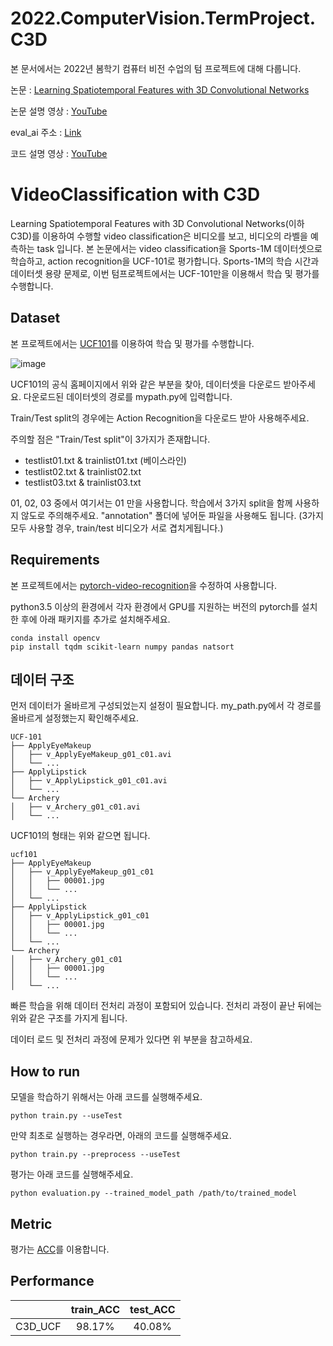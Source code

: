 # 2022.ComputerVision.TermProject.C3D

본 문서에서는 2022년 봄학기 컴퓨터 비전 수업의 텀 프로젝트에 대해 다룹니다.

논문 : [Learning Spatiotemporal Features with 3D Convolutional Networks](https://arxiv.org/pdf/1412.0767v4.pdf)

논문 설명 영상 : [YouTube](https://youtu.be/U6PmduQ1BQw)

eval_ai 주소 : [Link](http://203.250.148.128:3088/web/challenges/challenge-page/85/overview)

코드 설명 영상 : [YouTube](https://youtu.be/0senzUXK_3E)

# VideoClassification with C3D
Learning Spatiotemporal Features with 3D Convolutional Networks(이하 C3D)를 이용하여 수행할 video classification은 비디오를 보고, 비디오의 라벨을 예측하는 task 입니다. 본 논문에서는 video classification을 Sports-1M 데이터셋으로 학습하고, action recognition을 UCF-101로 평가합니다. Sports-1M의 학습 시간과 데이터셋 용량 문제로, 이번 텀프로젝트에서는 UCF-101만을 이용해서 학습 및 평가를 수행합니다.

## Dataset
본 프로젝트에서는 [UCF101](https://www.crcv.ucf.edu/data/UCF101.php)를 이용하여 학습 및 평가를 수행합니다.

![image](https://user-images.githubusercontent.com/24697575/167851410-3e802e6d-02f1-4fc8-aa28-86799016181f.png)

UCF101의 공식 홈페이지에서 위와 같은 부분을 찾아, 데이터셋을 다운로드 받아주세요. 다운로드된 데이터셋의 경로를 mypath.py에 입력합니다.

Train/Test split의 경우에는 Action Recognition을 다운로드 받아 사용해주세요.

주의할 점은 "Train/Test split"이 3가지가 존재합니다.

- testlist01.txt & trainlist01.txt (베이스라인)
- testlist02.txt & trainlist02.txt
- testlist03.txt & trainlist03.txt

01, 02, 03 중에서 여기서는 01 만을 사용합니다. 학습에서 3가지 split을 함께 사용하지 않도로 주의해주세요. "annotation" 폴더에 넣어둔 파일을 사용해도 됩니다. (3가지 모두 사용할 경우, train/test 비디오가 서로 겹치게됩니다.)

## Requirements

본 프로젝트에서는 [pytorch-video-recognition](https://github.com/jfzhang95/pytorch-video-recognition)을 수정하여 사용합니다.

python3.5 이상의 환경에서 각자 환경에서 GPU를 지원하는 버전의 pytorch를 설치한 후에 아래 패키지를 추가로 설치해주세요.

```
conda install opencv
pip install tqdm scikit-learn numpy pandas natsort 
```

## 데이터 구조

먼저 데이터가 올바르게 구성되었는지 설정이 필요합니다. my_path.py에서 각 경로를 올바르게 설정했는지 확인해주세요.

```
UCF-101
├── ApplyEyeMakeup
│   ├── v_ApplyEyeMakeup_g01_c01.avi
│   └── ...
├── ApplyLipstick
│   ├── v_ApplyLipstick_g01_c01.avi
│   └── ...
└── Archery
│   ├── v_Archery_g01_c01.avi
│   └── ...
```
UCF101의 형태는 위와 같으면 됩니다.

```
ucf101
├── ApplyEyeMakeup
│   ├── v_ApplyEyeMakeup_g01_c01
│   │   ├── 00001.jpg
│   │   └── ...
│   └── ...
├── ApplyLipstick
│   ├── v_ApplyLipstick_g01_c01
│   │   ├── 00001.jpg
│   │   └── ...
│   └── ...
└── Archery
│   ├── v_Archery_g01_c01
│   │   ├── 00001.jpg
│   │   └── ...
│   └── ...
```
빠른 학습을 위해 데이터 전처리 과정이 포함되어 있습니다. 전처리 과정이 끝난 뒤에는 위와 같은 구조를 가지게 됩니다.

데이터 로드 및 전처리 과정에 문제가 있다면 위 부분을 참고하세요.

## How to run
모델을 학습하기 위해서는 아래 코드를 실행해주세요.
```
python train.py --useTest
```

만약 최초로 실행하는 경우라면, 아래의 코드를 실행해주세요.
```
python train.py --preprocess --useTest
```


평가는 아래 코드를 실행해주세요.
```
python evaluation.py --trained_model_path /path/to/trained_model
```

## Metric

평가는 [ACC](https://scikit-learn.org/stable/modules/generated/sklearn.metrics.accuracy_score.html?highlight=acc#sklearn.metrics.accuracy_score)를 이용합니다.

## Performance

||train_ACC|test_ACC|
|:---:|:---:|:---:|
|C3D_UCF|98.17%|40.08%|

